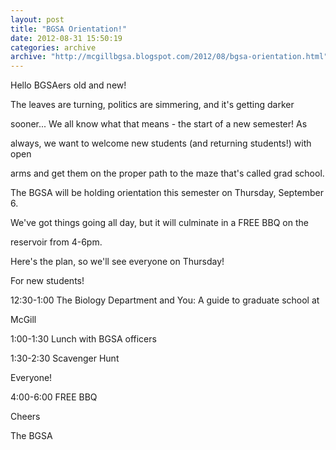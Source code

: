 ```yaml
---
layout: post
title: "BGSA Orientation!"
date: 2012-08-31 15:50:19
categories: archive
archive: "http://mcgillbgsa.blogspot.com/2012/08/bgsa-orientation.html"
---
```


Hello BGSAers old and new!  

  

The leaves are turning, politics are simmering, and it's getting darker

sooner... We all know what that means - the start of a new semester! As

always, we want to welcome new students (and returning students!) with open

arms and get them on the proper path to the maze that's called grad school.  

  

The BGSA will be holding orientation this semester on Thursday, September 6.

We've got things going all day, but it will culminate in a FREE BBQ on the

reservoir from 4-6pm.  

  

Here's the plan, so we'll see everyone on Thursday!  

For new students!  

12:30-1:00 The Biology Department and You: A guide to graduate school at

McGill  

1:00-1:30 Lunch with BGSA officers  

1:30-2:30 Scavenger Hunt  

  

Everyone!  

4:00-6:00 FREE BBQ  

  

Cheers  

The BGSA  

  

  




    